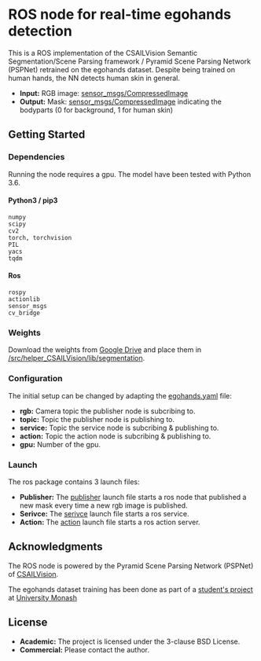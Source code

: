 # ROS node for real-time egohands detection

This is a ROS implementation of the CSAILVision Semantic Segmentation/Scene Parsing framework / Pyramid Scene Parsing Network (PSPNet) retrained on the egohands dataset. Despite being trained on human hands, the NN detects human skin in general.

* **Input:** RGB image: [sensor_msgs/CompressedImage](http://docs.ros.org/melodic/api/sensor_msgs/html/msg/CompressedImage.html)
* **Output:** Mask: [sensor_msgs/CompressedImage](http://docs.ros.org/melodic/api/sensor_msgs/html/msg/CompressedImage.html) indicating the bodyparts (0 for background, 1 for human skin)

## Getting Started

### Dependencies

Running the node requires a gpu. The model have been tested with Python 3.6.
 
#### Python3 / pip3
```
numpy
scipy
cv2
torch, torchvision
PIL
yacs
tqdm
```
#### Ros
```
rospy
actionlib
sensor_msgs
cv_bridge
```

### Weights

Download the weights from [Google Drive](https://drive.google.com/drive/u/1/folders/1q--u3g9XgQ0qH1I6JJfCs3EfTMc3t1IT) and place them in [/src/helper_CSAILVision/lib/segmentation](/src/helper_CSAILVision/lib/segmentation/).

### Configuration

The initial setup can be changed by adapting the [egohands.yaml](cfg/egohands.yaml) file:
* **rgb:** Camera topic the publisher node is subcribing to.
* **topic:** Topic the publisher node is publishing to.
* **service:** Topic the service node is subcribing & publishing to.
* **action:** Topic the action node is subcribing & publishing to.
* **gpu:** Number of the gpu.

### Launch

The ros package contains 3 launch files:
* **Publisher:** The [publisher](launch/egohands_publisher.launch) launch file starts a ros node that published a new mask every time a new rgb image is published.
* **Serivce:** The [serivce](launch/egohands_service.launch) launch file starts a ros service. 
* **Action:** The [action](launch/egohands_action.launch) launch file starts a ros action server.

## Acknowledgments

The ROS node is powered by the Pyramid Scene Parsing Network (PSPNet) of [CSAILVision](https://github.com/CSAILVision/semantic-segmentation-pytorch).

The egohands dataset training has been done as part of a [student's project](https://github.com/junwenkwan/hand-seg-tpv) at [University Monash](https://www.monash.edu/)

## License

* **Academic:** The project is licensed under the 3-clause BSD License.
* **Commercial:** Please contact the author.